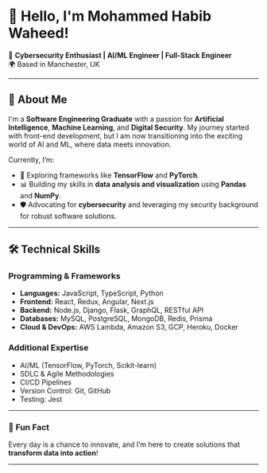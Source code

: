 # 👋 Hello, I'm Mohammed Habib Waheed!  

🎯 **Cybersecurity Enthusiast | AI/ML Engineer | Full-Stack Engineer**  
🌍 Based in Manchester, UK  

---

## 🚀 About Me  

I'm a **Software Engineering Graduate** with a passion for **Artificial Intelligence**, **Machine Learning**, and **Digital Security**. My journey started with front-end development, but I am now transitioning into the exciting world of AI and ML, where data meets innovation.  

Currently, I’m:  
- 🌟 Exploring frameworks like **TensorFlow** and **PyTorch**.  
- 📊 Building my skills in **data analysis and visualization** using **Pandas** and **NumPy**.  
- 🛡️ Advocating for **cybersecurity** and leveraging my security background for robust software solutions.  

---

## 🛠️ Technical Skills  

### **Programming & Frameworks**  
- **Languages:** JavaScript, TypeScript, Python  
- **Frontend:** React, Redux, Angular, Next.js  
- **Backend:** Node.js, Django, Flask, GraphQL, RESTful API  
- **Databases:** MySQL, PostgreSQL, MongoDB, Redis, Prisma  
- **Cloud & DevOps:** AWS Lambda, Amazon S3, GCP, Heroku, Docker  

### **Additional Expertise**  
- AI/ML (TensorFlow, PyTorch, Scikit-learn)  
- SDLC & Agile Methodologies  
- CI/CD Pipelines  
- Version Control: Git, GitHub  
- Testing: Jest  

---

### 📌 Fun Fact  

Every day is a chance to innovate, and I’m here to create solutions that **transform data into action**!  

---
